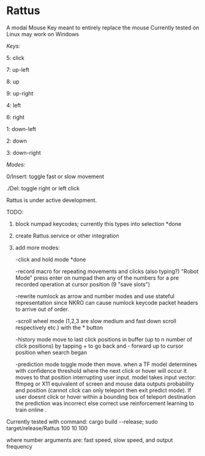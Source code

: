 # Rattus
A modal Mouse Key meant to entirely replace the mouse Currently tested on Linux may work on Windows

*Keys:*

5: click

7: up-left

8: up

9: up-right

4: left

6: right

1: down-left

2: down

3: down-right

*Modes:*

0/Insert: toggle fast or slow movement

./Del: toggle right or left click

Rattus is under active development.

TODO: 

1. block numpad keycodes; currently this types into selection *done
2. create Rattus.service or other integration
3. add more modes: 
   
   -click and hold mode *done
   
   -record macro for repeating movements and clicks (also typing?) "Robot Mode"
      press enter on numpad then any of the numbers for a pre recorded operation at cursor position
      (9 "save slots")
   
   -rewrite numlock as arrow and number modes and use stateful representation since NKRO can cause numlock 
    keycode packet headers to arrive out of order.
   
   -scroll wheel mode (1,2,3 are slow medium and fast down scroll respectively etc.) with the * button
   
   -history mode move to last click positions in buffer (up to n number of click positions) by tapping + to go back 
    and - forward up to cursor position when search began
    
   -prediction mode toggle mode then move. when a TF model determines with confidence threshold where the next click or hover will occur it
    moves to that position interrupting user input. model takes input vector: ffmpeg or X11 equivalent of screen and mouse data outputs 
    probability and position (cannot click can only teleport then exit predict mode). If user doesnt click or hover within a bounding box 
    of teleport destination the prediction was incorrect else correct use reinforcement learning to train online
    .


Currently tested with command:
cargo build --release; sudo target/release/Rattus 100 10 100

where number arguments are: fast speed, slow speed, and output frequency
